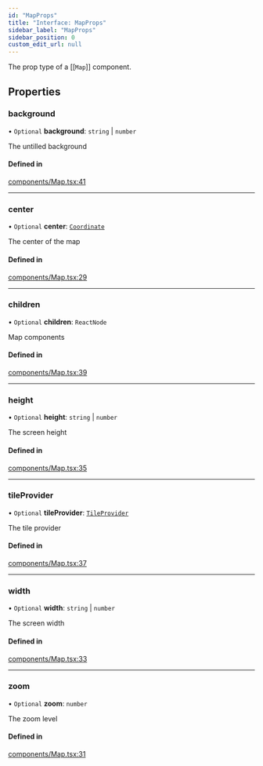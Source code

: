 ```yaml
---
id: "MapProps"
title: "Interface: MapProps"
sidebar_label: "MapProps"
sidebar_position: 0
custom_edit_url: null
---
```


The prop type of a [[`Map`]] component.

## Properties

### background

• `Optional` **background**: `string` \| `number`

The untilled background

#### Defined in

[components/Map.tsx:41](https://github.com/rob-blackbourn/jetblack-map/blob/32451b5/src/components/Map.tsx#L41)

___

### center

• `Optional` **center**: [`Coordinate`](Coordinate.md)

The center of the map

#### Defined in

[components/Map.tsx:29](https://github.com/rob-blackbourn/jetblack-map/blob/32451b5/src/components/Map.tsx#L29)

___

### children

• `Optional` **children**: `ReactNode`

Map components

#### Defined in

[components/Map.tsx:39](https://github.com/rob-blackbourn/jetblack-map/blob/32451b5/src/components/Map.tsx#L39)

___

### height

• `Optional` **height**: `string` \| `number`

The screen height

#### Defined in

[components/Map.tsx:35](https://github.com/rob-blackbourn/jetblack-map/blob/32451b5/src/components/Map.tsx#L35)

___

### tileProvider

• `Optional` **tileProvider**: [`TileProvider`](TileProvider.md)

The tile provider

#### Defined in

[components/Map.tsx:37](https://github.com/rob-blackbourn/jetblack-map/blob/32451b5/src/components/Map.tsx#L37)

___

### width

• `Optional` **width**: `string` \| `number`

The screen width

#### Defined in

[components/Map.tsx:33](https://github.com/rob-blackbourn/jetblack-map/blob/32451b5/src/components/Map.tsx#L33)

___

### zoom

• `Optional` **zoom**: `number`

The zoom level

#### Defined in

[components/Map.tsx:31](https://github.com/rob-blackbourn/jetblack-map/blob/32451b5/src/components/Map.tsx#L31)
